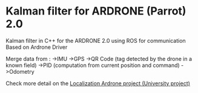# Kalman filter for ARDRONE (Parrot) 2.0


Kalman filter in C++ for the ARDRONE 2.0 using ROS for communication
Based on Ardrone Driver

Merge data from :
->IMU
->GPS
->QR Code (tag detected by the drone in a known field)
->PID (computation from current position and command)
->Odometry

Check more detail on the [Localization Ardrone project (University project) ](https://github.com/clems4ever/ardrone_loclib)

